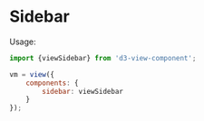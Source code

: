 # Sidebar

Usage:
```javascript
import {viewSidebar} from 'd3-view-component';

vm = view({
    components: {
        sidebar: viewSidebar
    }
});
```
